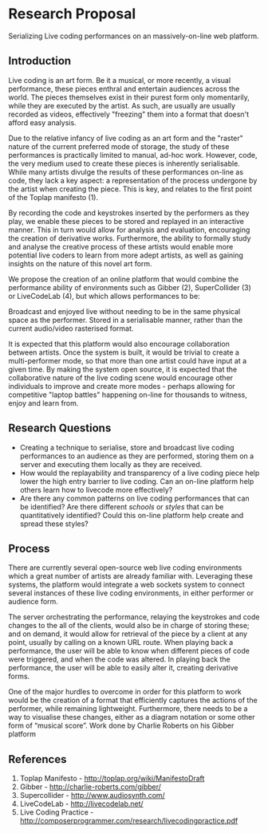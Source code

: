 # Research Proposal
Serializing Live coding performances on an massively-on-line web platform.

## Introduction
Live coding is an art form. Be it a musical, or more recently, a visual performance, these pieces enthral and entertain audiences across the world. The pieces themselves exist in their purest form only momentarily, while they are executed by the artist. As such, are usually are usually recorded as videos, effectively "freezing" them into a format that doesn't afford easy analysis.

Due to the relative infancy of live coding as an art form and the "raster" nature of the current preferred mode of storage, the study of these performances is practically limited to manual, ad-hoc work. However, code, the very medium used to create these pieces is inherently serialisable. While many artists divulge the results of these performances on-line as code, they lack a key aspect: a representation of the process undergone by the artist when creating the piece. This is key, and relates to the first point of the Toplap manifesto (1).

By recording the code and keystrokes inserted by the performers as they play, we enable these pieces to be stored and replayed in an interactive manner. This in turn would allow for analysis and evaluation, encouraging the creation of derivative works. Furthermore, the ability to formally study and analyse the creative process of these artists would enable more potential live coders to learn from more adept artists, as well as gaining insights on the nature of this novel art form.

We propose the creation of an online platform that would combine the performance ability of environments such as Gibber (2), SuperCollider (3) or LiveCodeLab (4), but which allows performances to be:

Broadcast and enjoyed live without needing to be in the same physical space as the performer.
Stored in a serialisable manner, rather than the current audio/video rasterised format.

It is expected that this platform would also encourage collaboration between artists. Once the system is built, it would be trivial to create a multi-performer mode, so that more than one artist could have input at a given time. By making the system open source, it is expected that the collaborative nature of the live coding scene would encourage other individuals to improve and create more modes - perhaps allowing for competitive "laptop battles" happening on-line for thousands to witness, enjoy and learn from.

## Research Questions
* Creating a technique to serialise, store and broadcast live coding performances to an audience as they are performed, storing them on a server and executing them locally as they are received.
* How would the replayability and transparency of a live coding piece help lower the high entry barrier to live coding. Can an on-line platform help others learn how to livecode more effectively?
* Are there any common patterns on live coding performances that can be identified? Are there different *schools* or *styles* that can be quantitatively identified? Could this on-line platform help create and spread these styles?

## Process
There are currently several open-source web live coding environments which a great number of artists are already familiar with. Leveraging these systems, the platform would integrate a web sockets system to connect several instances of these live coding environments, in either performer or audience form.

The server orchestrating the performance, relaying the keystrokes and code changes to the all of the clients, would also be in charge of storing these; and on demand, it would allow for retrieval of the piece by a client at any point, usually by calling on a known URL route. When playing back a performance, the user will be able to know when different pieces of code were triggered, and when the code was altered. In playing back the performance, the user will be able to easily alter it, creating derivative forms.

One of the major hurdles to overcome in order for this platform to work would be the creation of a format that efficiently captures the actions of the performer, while remaining lightweight. Furthermore, there needs to be a way to visualise these changes, either as a diagram notation or some other form of “musical score”. Work done by Charlie Roberts on his Gibber platform

## References

1. Toplap Manifesto - http://toplap.org/wiki/ManifestoDraft
2. Gibber - http://charlie-roberts.com/gibber/
3. Supercollider - http://www.audiosynth.com/
4. LiveCodeLab - http://livecodelab.net/
5. Live Coding Practice - http://composerprogrammer.com/research/livecodingpractice.pdf
